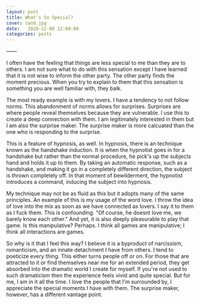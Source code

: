 ```yaml
---
layout: post
title: What's So Special?
cover: sand.jpg
date:   2020-12-08 12:00:00
categories: posts
---
```


——

I often have the feeling that things are less special to me than they are to others. I am not sure what to do with this sensation except I have learned that it is not wise to inform the other party. The other party finds the moment precious. When you try to explain to them that this sensation is something you are well familiar with, they balk.

The most ready example is with my lovers. I have a tendency to not follow norms. This abandonment of norms allows for surprises. Surprises are where people reveal themselves because they are vulnerable. I use this to create a deep connection with them. I am legitimately interested in them but I am also the surprise maker. The surprise maker is more calcuated than the one who is responding to the surprise.

This is a feature of hypnosis, as well. In hypnosis, there is an technique known as the handshake induction. It is when the hypnotist goes in for a handshake but rather than the normal procedure, he pick's up the subjects hand and holds it up to them. By taking an automatic response, such as a handshake, and making it go in a completely different direction, the subject is thrown completely off. In that moment of bewilderment, the hypnotist introduces a command, inducing the subject into hypnosis.

My technique may not be as fluid as this but it adopts many of the same principles. An example of this is my usage of the word love. I throw the idea of love into the mix as soon as we have connected as lovers. I say it to them as I fuck them. This is confounding. "Of course, he doesnt love me, we barely know each other." And yet, it is also deeply pleasurable to play that game. Is this manipulative? Perhaps. I think all games are manipulative; I think all interactions are games.

So why is it that I feel this way? I believe it is a byproduct of narcissism, romanticism, and an innate detachment I have from others. I tend to poeticize every thing. This either turns people off or on. For those that are attracted to it or find themselves near me for an extended period, they get absorbed into the dramatic world I create for myself. If you're not used to such dramaticism then the experience feels vivid and quite special. But for me, I am in it all the time. I love the people that I'm surrounded by, I appreciate the special moments I have with them. The surprise maker, however, has a different vantage point.
